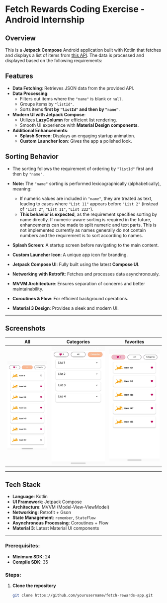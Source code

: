# Fetch Rewards Coding Exercise - Android Internship

## Overview
This is a **Jetpack Compose** Android application built with Kotlin that fetches and displays a list of items from [this API](https://fetch-hiring.s3.amazonaws.com/hiring.json). The data is processed and displayed based on the following requirements:

## Features
- **Data Fetching**: Retrieves JSON data from the provided API.
- **Data Processing**:
   - Filters out items where the `"name"` is blank or `null`.
   - Groups items by `"listId"`.
   - Sorts items **first by `"listId"` and then by `"name"`**.
- **Modern UI with Jetpack Compose**:
   - Utilizes **LazyColumn** for efficient list rendering.
   - Smooth UI experience with **Material Design components**.
- **Additional Enhancements**:
   - **Splash Screen**: Displays an engaging startup animation.
   - **Custom Launcher Icon**: Gives the app a polished look.

## Sorting Behavior
- The sorting follows the requirement of ordering by `"listId"` first and then by `"name"`.
- **Note:** The `"name"` sorting is performed lexicographically (alphabetically), meaning:
   - If numeric values are included in `"name"`, they are treated as text, leading to cases where `"List 11"` appears before `"List 2"` (instead of `"List 2"`, `"List 11"`, `"List 222"`).
   - **This behavior is expected**, as the requirement specifies sorting by name directly. If numeric-aware sorting is required in the future, enhancements can be made to split numeric and text parts. This is not implemented currently as names generally do not contain numbers and the requirement is to sort according to names.

- **Splash Screen**: A startup screen before navigating to the main content.
- **Custom Launcher Icon**: A unique app icon for branding.
- **Jetpack Compose UI**: Fully built using the latest **Compose UI**.
- **Networking with Retrofit**: Fetches and processes data asynchronously.
- **MVVM Architecture**: Ensures separation of concerns and better maintainability.
- **Coroutines & Flow**: For efficient background operations.
- **Material 3 Design**: Provides a sleek and modern UI.

---

## Screenshots
| All                                          | Categories                                   | Favorites                                        |
|----------------------------------------------|----------------------------------------------|--------------------------------------------------|
| ![All](screenshots/Screenshot_1.jpeg)        | ![Categories](screenshots/Screenshot_2.jpeg) | ![Favorite](screenshots/Screenshot_3.jpeg)       |

---

## Tech Stack
- **Language**: Kotlin
- **UI Framework**: Jetpack Compose
- **Architecture**: MVVM (Model-View-ViewModel)
- **Networking**: Retrofit + Gson
- **State Management**: `remember`, `StateFlow`
- **Asynchronous Processing**: Coroutines + Flow
- **Material 3**: Latest Material UI components

---

### Prerequisites:
- **Minimum SDK**: 24
- **Compile SDK**: 35

### Steps:
1. **Clone the repository**
   ```sh
   git clone https://github.com/yourusername/fetch-rewards-app.git
